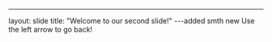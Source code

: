 ---
layout: slide
title: "Welcome to our second slide!"
---added smth new
Use the left arrow to go back!
